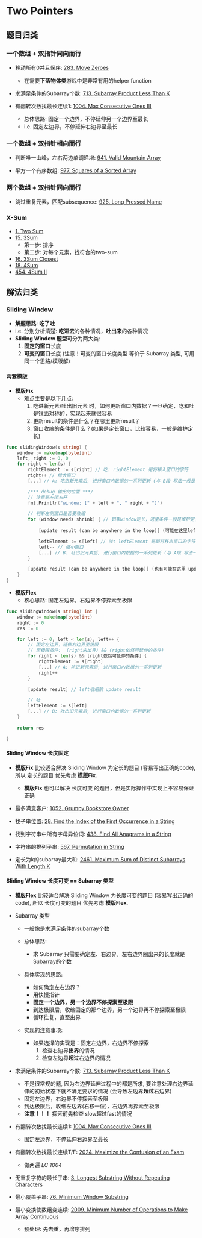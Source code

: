 # Two Pointers

## 题目归类

### 一个数组 + 双指针同向而行

* 移动所有0并且保序: [283. Move Zeroes](https://leetcode.com/problems/move-zeroes/)
    * 在需要**下落物体类**游戏中是非常有用的helper function

* 求满足条件的Subarray个数: [713. Subarray Product Less Than K](https://leetcode.com/problems/subarray-product-less-than-k/)

* 有翻转次数找最长连续1: [1004. Max Consecutive Ones III](https://leetcode.com/problems/max-consecutive-ones-iii/description/)
    * 总体思路: 固定一个边界，不停延伸另一个边界至最长
    * i.e. 固定左边界，不停延伸右边界至最长

### 一个数组 + 双指针相向而行

* 判断唯一山峰，左右两边单调递增: [941. Valid Mountain Array](https://leetcode.com/problems/valid-mountain-array/description/)

* 平方一个有序数组: [977. Squares of a Sorted Array](https://leetcode.com/problems/squares-of-a-sorted-array/description/)

### 两个数组 + 双指针同向而行

* 跳过重复元素，匹配subsequence: [925. Long Pressed Name](https://leetcode.com/problems/long-pressed-name/description/)

### X-Sum
* [1. Two Sum](https://leetcode.com/problems/two-sum/)
* [15. 3Sum](https://leetcode.com/problems/3sum/)
    * 第一步: 排序
    * 第二步: 对每个元素，找符合的two-sum
* [16. 3Sum Closest](https://leetcode.com/problems/3sum-closest/)
* [18. 4Sum](https://leetcode.com/problems/4sum/)
* [454. 4Sum II](https://leetcode.com/problems/4sum-ii/)


## 解法归类

### Sliding Window
* **解题思路**: **吃了吐**
* i.e. 分别分析清楚: **吃进去**的各种情况，**吐出来**的各种情况
* **Sliding Window 题型**可分为两大类:
    1. **固定的窗口**长度
    2. **可变的窗口**长度 (注意！可变的窗口长度类型 等价于 Subarray 类型, 可用同一个思路/模版解)

#### 两套模版

* **模版Fix**
    * 难点主要是以下几点:
        1. 吃进新元素/吐出旧元素 时，如何更新窗口内数据？一旦确定，吃和吐是镜面对称的，实现起来就很容易
        2. 更新result的条件是什么？在哪里更新result？
        3. 窗口收缩的条件是什么？(如果是定长窗口，比较容易，一般是维护定长)
```go
func slidingWindow(s string) {
    window := make(map[byte]int)
    left, right := 0, 0
    for right < len(s) {
        rightElement := s[right] // 吃: rightElement 是将移入窗口的字符
        right++ // 增大窗口
        [...] // A: 吃进新元素后, 进行窗口内数据的一系列更新 (与 B段 写法一般是镜面对称的)

        /*** debug 输出的位置 ***/
        // 注意是左闭右开
        fmt.Println("window: [" + left + ", " right + ")")

        // 判断左侧窗口是否要收缩
        for (window needs shrink) { // 如果window定长，这里条件一般是维护定长: (right - left >= 定长)
            
            [update result (can be anywhere in the loop)] (可能在这里left收缩前 update result)

            leftElement := s[left] // 吐: leftElement 是即将移出窗口的字符
            left-- // 缩小窗口
            [...] // B: 吐出旧元素后, 进行窗口内数据的一系列更新 (与 A段 写法一般是镜面对称的)
        }

        [update result (can be anywhere in the loop)] (也有可能在这里 update result)
    }
}
```

* **模版Flex**
    * 核心思路: 固定左边界，右边界不停探索至极限
```go
func slidingWindow(s string) int {
    window := make(map[byte]int)
    right := 0
    res := 0

    for left := 0; left < len(s); left++ {
        // 固定左边界，延伸右边界至极限
        // 至极限条件:  (right未出界) && (right依然可延伸的条件)
        for right < len(s) && [right依然可延伸的条件] {
            rightElement := s[right]
            [...] // A: 吃进新元素后, 进行窗口内数据的一系列更新
            right++
        }

        [update result] // left收缩前 update result

        // 吐
        leftElement := s[left]
        [...] // B: 吐出旧元素后, 进行窗口内数据的一系列更新
    }

    return res

}
```

#### Sliding Window 长度固定

* **模版Fix** 比较适合解决 Sliding Window 为定长的题目 (容易写出正确的code), 所以 定长的题目 优先考虑 **模版Fix**.
    * **模版Fix** 也可以解决 长度可变 的题目，但是实际操作中实现上不容易保证正确

* 最多满意客户: [1052. Grumpy Bookstore Owner](https://leetcode.com/problems/grumpy-bookstore-owner/description/)

* 找子串位置: [28. Find the Index of the First Occurrence in a String](https://leetcode.com/problems/find-the-index-of-the-first-occurrence-in-a-string/description/)

* 找到字符串中所有字母异位词: [438. Find All Anagrams in a String](https://leetcode.com/problems/find-all-anagrams-in-a-string/description/)

* 字符串的排列子串: [567. Permutation in String](https://leetcode.com/problems/permutation-in-string/description/)

* 定长为k的subarray最大和: [2461. Maximum Sum of Distinct Subarrays With Length K](https://leetcode.com/problems/maximum-sum-of-distinct-subarrays-with-length-k/description/)




#### Sliding Window 长度可变 == Subarray 类型

* **模版Flex** 比较适合解决 Sliding Window 为长度可变的题目 (容易写出正确的code), 所以 长度可变的题目 优先考虑 **模版Flex**.

* Subarray 类型
    * 一般像是求满足条件的subarray个数

    * 总体思路:
        * 求 Subarray 只需要确定左、右边界，左右边界圈出来的长度就是Subarray的个数

    * 具体实现的思路:
        * 如何确定左右边界？
        * 用快慢指针
        * **固定一个边界，另一个边界不停探索至极限**
        * 到达极限后，收缩固定的那个边界，另一个边界再不停探索至极限
        * 循环往复，直至出界

    * 实现的注意事项:
        * 如果选择的实现是：固定左边界，右边界不停探索
            1. 检查右边界**出界**的情况
            2. 检查左边界**超过**右边界的情况


* 求满足条件的Subarray个数: [713. Subarray Product Less Than K](https://leetcode.com/problems/subarray-product-less-than-k/)
    * 不是很常规的题, 因为右边界延伸过程中的都是所求, 要注意处理右边界延伸的初始状态下就不满足要求的情况 (会导致左边界**超过**右边界)
    * 固定左边界，右边界不停探索至极限
    * 到达极限后，收缩左边界(右移一位)，右边界再探索至极限
    * **注意！！！** 探索前先检查 slow超过fast的情况

* 有翻转次数找最长连续1: [1004. Max Consecutive Ones III](https://leetcode.com/problems/max-consecutive-ones-iii/description/)
    * 固定左边界，不停延伸右边界至最长

* 有翻转次数找最长连续T/F: [2024. Maximize the Confusion of an Exam](https://leetcode.com/problems/maximize-the-confusion-of-an-exam/description/)
    * 做两遍 *LC 1004*

* 无重复字符的最长子串: [3. Longest Substring Without Repeating Characters](https://leetcode.com/problems/longest-substring-without-repeating-characters/description/)

* 最小覆盖子串: [76. Minimum Window Substring](https://leetcode.com/problems/minimum-window-substring/description/)

* 最小变换使数组变连续: [2009. Minimum Number of Operations to Make Array Continuous](https://leetcode.com/problems/minimum-number-of-operations-to-make-array-continuous/description/)
    * 预处理: 先去重，再增序排列

